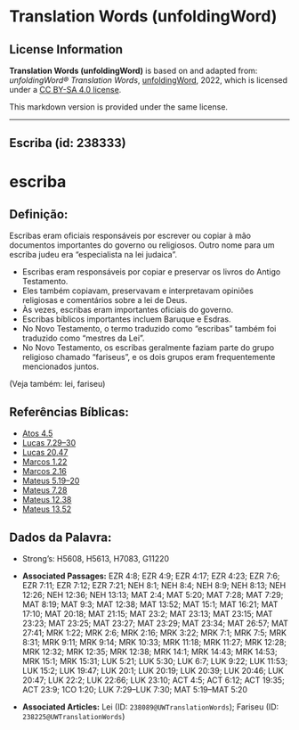 # Translation Words (unfoldingWord)

## License Information

**Translation Words (unfoldingWord)** is based on and adapted from: _unfoldingWord® Translation Words_, [unfoldingWord](https://unfoldingword.org/utw), 2022, which is licensed under a [CC BY-SA 4.0 license](https://creativecommons.org/licenses/by-sa/4.0/legalcode.en).

This markdown version is provided under the same license.



--------------------------------

## Escriba (id: 238333)

escriba
=======

Definição:
----------

Escribas eram oficiais responsáveis por escrever ou copiar à mão documentos importantes do governo ou religiosos. Outro nome para um escriba judeu era “especialista na lei judaica”.

* Escribas eram responsáveis por copiar e preservar os livros do Antigo Testamento.
* Eles também copiavam, preservavam e interpretavam opiniões religiosas e comentários sobre a lei de Deus.
* Às vezes, escribas eram importantes oficiais do governo.
* Escribas bíblicos importantes incluem Baruque e Esdras.
* No Novo Testamento, o termo traduzido como “escribas” também foi traduzido como “mestres da Lei”.
* No Novo Testamento, os escribas geralmente faziam parte do grupo religioso chamado “fariseus”, e os dois grupos eram frequentemente mencionados juntos.

(Veja também: lei, fariseu)

Referências Bíblicas:
---------------------

* [Atos 4\.5](https://ref.ly/Acts4:5)
* [Lucas 7\.29–30](https://ref.ly/Luke7:29-Luke7:30)
* [Lucas 20\.47](https://ref.ly/Luke20:47)
* [Marcos 1\.22](https://ref.ly/Mark1:22)
* [Marcos 2\.16](https://ref.ly/Mark2:16)
* [Mateus 5\.19–20](https://ref.ly/Matt5:19-Matt5:20)
* [Mateus 7\.28](https://ref.ly/Matt7:28)
* [Mateus 12\.38](https://ref.ly/Matt12:38)
* [Mateus 13\.52](https://ref.ly/Matt13:52)

Dados da Palavra:
-----------------

* Strong’s: H5608, H5613, H7083, G11220

* **Associated Passages:** EZR 4:8; EZR 4:9; EZR 4:17; EZR 4:23; EZR 7:6; EZR 7:11; EZR 7:12; EZR 7:21; NEH 8:1; NEH 8:4; NEH 8:9; NEH 8:13; NEH 12:26; NEH 12:36; NEH 13:13; MAT 2:4; MAT 5:20; MAT 7:28; MAT 7:29; MAT 8:19; MAT 9:3; MAT 12:38; MAT 13:52; MAT 15:1; MAT 16:21; MAT 17:10; MAT 20:18; MAT 21:15; MAT 23:2; MAT 23:13; MAT 23:15; MAT 23:23; MAT 23:25; MAT 23:27; MAT 23:29; MAT 23:34; MAT 26:57; MAT 27:41; MRK 1:22; MRK 2:6; MRK 2:16; MRK 3:22; MRK 7:1; MRK 7:5; MRK 8:31; MRK 9:11; MRK 9:14; MRK 10:33; MRK 11:18; MRK 11:27; MRK 12:28; MRK 12:32; MRK 12:35; MRK 12:38; MRK 14:1; MRK 14:43; MRK 14:53; MRK 15:1; MRK 15:31; LUK 5:21; LUK 5:30; LUK 6:7; LUK 9:22; LUK 11:53; LUK 15:2; LUK 19:47; LUK 20:1; LUK 20:19; LUK 20:39; LUK 20:46; LUK 20:47; LUK 22:2; LUK 22:66; LUK 23:10; ACT 4:5; ACT 6:12; ACT 19:35; ACT 23:9; 1CO 1:20; LUK 7:29–LUK 7:30; MAT 5:19–MAT 5:20
* **Associated Articles:** Lei (ID: `238089@UWTranslationWords`); Fariseu (ID: `238225@UWTranslationWords`)

